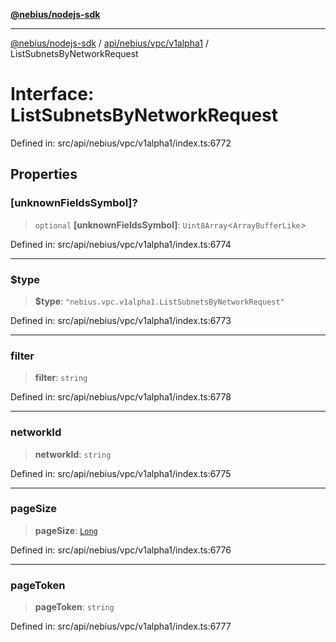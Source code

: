 [**@nebius/nodejs-sdk**](../../../../../README.md)

***

[@nebius/nodejs-sdk](../../../../../README.md) / [api/nebius/vpc/v1alpha1](../README.md) / ListSubnetsByNetworkRequest

# Interface: ListSubnetsByNetworkRequest

Defined in: src/api/nebius/vpc/v1alpha1/index.ts:6772

## Properties

### \[unknownFieldsSymbol\]?

> `optional` **\[unknownFieldsSymbol\]**: `Uint8Array`\<`ArrayBufferLike`\>

Defined in: src/api/nebius/vpc/v1alpha1/index.ts:6774

***

### $type

> **$type**: `"nebius.vpc.v1alpha1.ListSubnetsByNetworkRequest"`

Defined in: src/api/nebius/vpc/v1alpha1/index.ts:6773

***

### filter

> **filter**: `string`

Defined in: src/api/nebius/vpc/v1alpha1/index.ts:6778

***

### networkId

> **networkId**: `string`

Defined in: src/api/nebius/vpc/v1alpha1/index.ts:6775

***

### pageSize

> **pageSize**: [`Long`](../../../../../runtime/protos/core/classes/Long.md)

Defined in: src/api/nebius/vpc/v1alpha1/index.ts:6776

***

### pageToken

> **pageToken**: `string`

Defined in: src/api/nebius/vpc/v1alpha1/index.ts:6777
